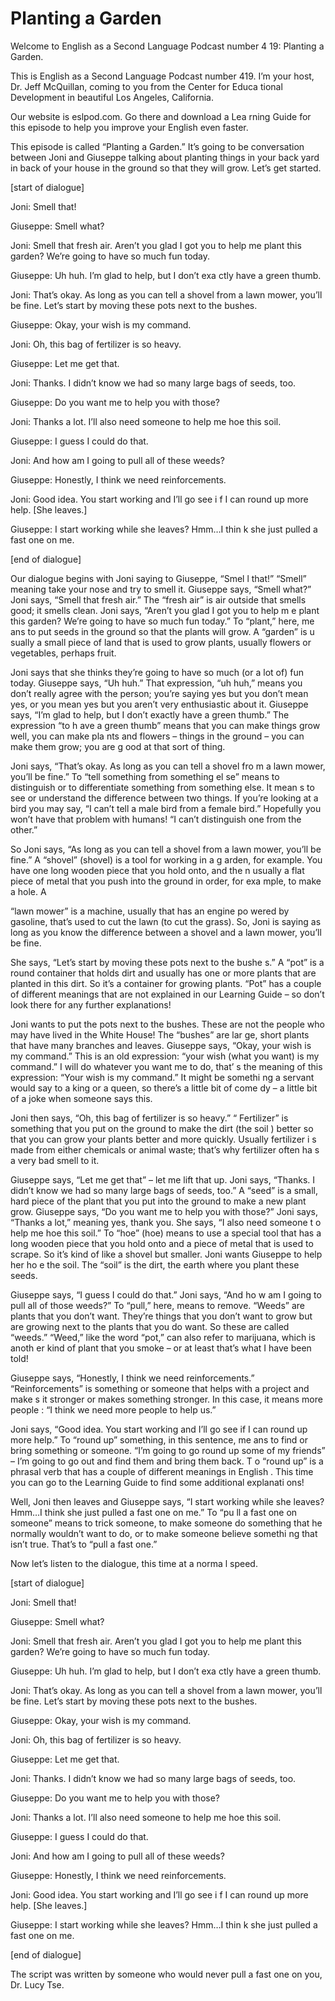 # Planting a Garden

Welcome to English as a Second Language Podcast number 4 19: Planting a Garden.

This is English as a Second Language Podcast number 419.  I’m your host, Dr. Jeff McQuillan, coming to you from the Center for Educa tional Development in beautiful Los Angeles, California.

Our website is eslpod.com.  Go there and download a Lea rning Guide for this episode to help you improve your English even faster.

This episode is called “Planting a Garden.”  It’s going to be conversation between Joni and Giuseppe talking about planting things in your  back yard in back of your house in the ground so that they will grow.  Let’s get started.

[start of dialogue]

Joni:  Smell that!

Giuseppe:  Smell what?

Joni:  Smell that fresh air.  Aren’t you glad I got you  to help me plant this garden? We’re going to have so much fun today.

Giuseppe:  Uh huh.  I’m glad to help, but I don’t exa ctly have a green thumb.

Joni:  That’s okay.  As long as you can tell a shovel from a lawn mower, you’ll be fine.  Let’s start by moving these pots next to the bushes.

Giuseppe:  Okay, your wish is my command.

Joni:  Oh, this bag of fertilizer is so heavy.

Giuseppe:  Let me get that.

Joni:  Thanks.  I didn’t know we had so many large bags of  seeds, too.

Giuseppe:  Do you want me to help you with those?

Joni:  Thanks a lot.  I’ll also need someone to help me hoe this soil.

 Giuseppe:  I guess I could do that.

Joni:  And how am I going to pull all of these weeds?

Giuseppe:  Honestly, I think we need reinforcements.

Joni:  Good idea.  You start working and I’ll go see i f I can round up more help. [She leaves.]

Giuseppe:  I start working while she leaves?  Hmm…I thin k she just pulled a fast one on me.

[end of dialogue]

Our dialogue begins with Joni saying to Giuseppe, “Smel l that!”  “Smell” meaning take your nose and try to smell it.  Giuseppe says, “Smell what?”  Joni says, “Smell that fresh air.”  The “fresh air” is air outside  that smells good; it smells clean.  Joni says, “Aren’t you glad I got you to help m e plant this garden?  We’re going to have so much fun today.”  To “plant,” here, me ans to put seeds in the ground so that the plants will grow.  A “garden” is u sually a small piece of land that is used to grow plants, usually flowers or vegetables,  perhaps fruit.

Joni says that she thinks they’re going to have so much (or a  lot of) fun today. Giuseppe says, “Uh huh.”  That expression, “uh huh,” means  you don’t really agree with the person; you’re saying yes but you don’t mean yes, or you mean yes but you aren’t very enthusiastic about it. Giuseppe says, “I’m glad to help, but I don’t exactly have a green thumb.”  The expression “to h ave a green thumb” means that you can make things grow well, you can make pla nts and flowers – things in the ground – you can make them grow; you are g ood at that sort of thing.

Joni says, “That’s okay.  As long as you can tell a shovel fro m a lawn mower, you’ll be fine.”  To “tell something from something el se” means to distinguish or to differentiate something from something else.  It mean s to see or understand the difference between two things.  If you’re looking at a bird you may say, “I can’t tell a male bird from a female bird.”  Hopefully you won’t  have that problem with humans!  “I can’t distinguish one from the other.”

So Joni says, “As long as you can tell a shovel from a lawn mower, you’ll be fine.”  A “shovel” (shovel) is a tool for working in a g arden, for example.  You have one long wooden piece that you hold onto, and the n usually a flat piece of metal that you push into the ground in order, for exa mple, to make a hole.  A

 “lawn mower” is a machine, usually that has an engine po wered by gasoline, that’s used to cut the lawn (to cut the grass).  So, Joni is saying as long as you know the difference between a shovel and a lawn mower,  you’ll be fine.

She says, “Let’s start by moving these pots next to the bushe s.”  A “pot” is a round container that holds dirt and usually has one or more plants that are planted in this dirt.  So it’s a container for growing  plants.  “Pot” has a couple of different meanings that are not explained in our Learning Guide – so don’t look there for any further explanations!

Joni wants to put the pots next to the bushes.  These are not the people who may have lived in the White House!  The “bushes” are lar ge, short plants that have many branches and leaves.  Giuseppe says, “Okay, your wish  is my command.”  This is an old expression: “your wish (what you want) is my command.”  I will do whatever you want me to do, that’ s the meaning of this expression: “Your wish is my command.”  It might be somethi ng a servant would say to a king or a queen, so there’s a little bit of come dy – a little bit of a joke when someone says this.

Joni then says, “Oh, this bag of fertilizer is so heavy.”  “ Fertilizer” is something that you put on the ground to make the dirt (the soil ) better so that you can grow your plants better and more quickly.  Usually fertilizer i s made from either chemicals or animal waste; that’s why fertilizer often ha s a very bad smell to it.

Giuseppe says, “Let me get that” – let me lift that up.   Joni says, “Thanks.  I didn’t know we had so many large bags of seeds, too.”  A “seed” is a small, hard piece of the plant that you put into the ground to make a new plant grow.  Giuseppe says, “Do you want me to help you with those?”  Joni says, “Thanks a lot,” meaning yes, thank you.  She says, “I also need someone t o help me hoe this soil.”  To “hoe” (hoe) means to use a special tool that has a long wooden piece that you hold onto and a piece of metal that is used to  scrape.  So it’s kind of like a shovel but smaller.  Joni wants Giuseppe to help her ho e the soil.  The “soil” is the dirt, the earth where you plant these seeds.

Giuseppe says, “I guess I could do that.”  Joni says, “And ho w am I going to pull all of those weeds?”  To “pull,” here, means to remove.   “Weeds” are plants that you don’t want.  They’re things that you don’t want to grow but are growing next to the plants that you do want.  So these are called “weeds.”  “Weed,” like the word “pot,” can also refer to marijuana, which is anoth er kind of plant that you smoke – or at least that’s what I have been told!

 Giuseppe says, “Honestly, I think we need reinforcements.”  “Reinforcements” is something or someone that helps with a project and make s it stronger or makes something stronger.  In this case, it means more people : “I think we need more people to help us.”

Joni says, “Good idea.  You start working and I’ll go see if I can round up more help.”  To “round up” something, in this sentence, me ans to find or bring something or someone.  “I’m going to go round up some of my friends” – I’m going to go out and find them and bring them back.  T o “round up” is a phrasal verb that has a couple of different meanings in English .  This time you can  go to the Learning Guide to find some additional explanati ons!

Well, Joni then leaves and Giuseppe says, “I start working while she leaves? Hmm…I think she just pulled a fast one on me.”  To “pu ll a fast one on someone” means to trick someone, to make someone do something that  he normally wouldn’t want to do, or to make someone believe somethi ng that isn’t true. That’s to “pull a fast one.”

Now let’s listen to the dialogue, this time at a norma l speed.

[start of dialogue]

Joni:  Smell that!

Giuseppe:  Smell what?

Joni:  Smell that fresh air.  Aren’t you glad I got you  to help me plant this garden? We’re going to have so much fun today.

Giuseppe:  Uh huh.  I’m glad to help, but I don’t exa ctly have a green thumb.

Joni:  That’s okay.  As long as you can tell a shovel from a lawn mower, you’ll be fine.  Let’s start by moving these pots next to the bushes.

Giuseppe:  Okay, your wish is my command.

Joni:  Oh, this bag of fertilizer is so heavy.

Giuseppe:  Let me get that.

Joni:  Thanks.  I didn’t know we had so many large bags of  seeds, too.

 Giuseppe:  Do you want me to help you with those?

Joni:  Thanks a lot.  I’ll also need someone to help me hoe this soil.

Giuseppe:  I guess I could do that.

Joni:  And how am I going to pull all of these weeds?

Giuseppe:  Honestly, I think we need reinforcements.

Joni:  Good idea.  You start working and I’ll go see i f I can round up more help. [She leaves.]

Giuseppe:  I start working while she leaves?  Hmm…I thin k she just pulled a fast one on me.

[end of dialogue]

The script was written by someone who would never pull a fast one on you, Dr. Lucy Tse.





